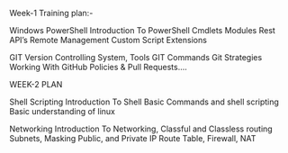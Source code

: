 Week-1 Training plan:-

Windows PowerShell
Introduction To PowerShell
Cmdlets
Modules
Rest API’s
Remote Management
Custom Script Extensions

GIT 
Version Controlling System, Tools
GIT Commands
Git Strategies
Working With GitHub
Policies & Pull Requests....

WEEK-2 PLAN

Shell Scripting
Introduction To Shell
Basic Commands and shell scripting
Basic understanding of linux

Networking
Introduction To Networking, Classful and Classless routing
Subnets, Masking
Public, and Private IP
Route Table, Firewall, NAT